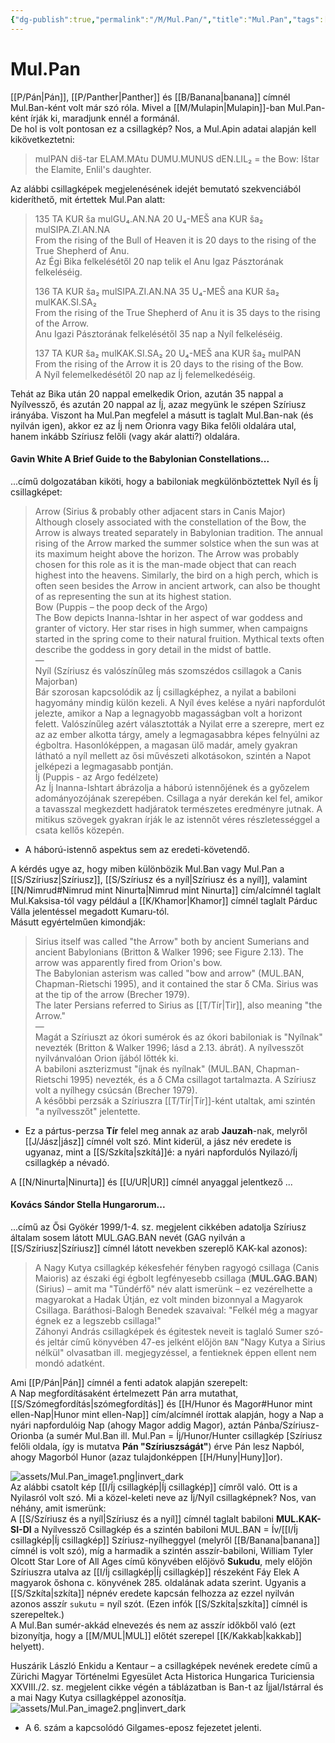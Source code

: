 ```yaml
---
{"dg-publish":true,"permalink":"/M/Mul.Pan/","title":"Mul.Pan","tags":["Englishtexttranslated"],"created":"2023-10-29T06:48","updated":"2024-02-28T21:32"}
---
```



# Mul.Pan

[[P/Pán\|Pán]], [[P/Panther\|Panther]] és [[B/Banana\|banana]] címnél Mul.Ban-ként volt már szó róla. Mivel a [[M/Mulapin\|Mulapin]]-ban Mul.Pan-ként írják ki, maradjunk ennél a formánál.  
De hol is volt pontosan ez a csillagkép? Nos, a Mul.Apin adatai alapján kell kikövetkeztetni:  
> mulPAN diš-tar ELAM.MAtu DUMU.MUNUS dEN.LIL₂ = the Bow: Ištar the Elamite, Enlil's daughter.  

Az alábbi csillagképek megjelenésének idejét bemutató szekvenciából kideríthető, mit értettek Mul.Pan alatt:  
> 135 TA KUR ša mulGU₄.AN.NA 20 U₄-MEŠ ana KUR ša₂ mulSIPA.ZI.AN.NA  
> From the rising of the Bull of Heaven it is 20 days to the rising of the True Shepherd of Anu.  
> Az Égi Bika felkelésétől 20 nap telik el Anu Igaz Pásztorának felkeléséig.  
>
> 136 TA KUR ša₂ mulSIPA.ZI.AN.NA 35 U₄-MEŠ ana KUR ša₂ mulKAK.SI.SA₂  
> From the rising of the True Shepherd of Anu it is 35 days to the rising of the Arrow.  
> Anu Igazi Pásztorának felkelésétől 35 nap a Nyíl felkeléséig.  
>
> 137 TA KUR ša₂ mulKAK.SI.SA₂ 20 U₄-MEŠ ana KUR ša₂ mulPAN  
> From the rising of the Arrow it is 20 days to the rising of the Bow.  
> A Nyíl felemelkedésétől 20 nap az Íj felemelkedéséig.  

Tehát az Bika után 20 nappal emelkedik Orion, azután 35 nappal a Nyílvessző, és azután 20 nappal az Íj, azaz megyünk le szépen Szíriusz irányába. Viszont ha Mul.Pan megfelel a másutt is taglalt Mul.Ban-nak (és nyilván igen), akkor ez az Íj nem Orionra vagy Bika felőli oldalára utal, hanem inkább Szíriusz felőli (vagy akár alatti?) oldalára.  

#### Gavin White A Brief Guide to the Babylonian Constellations...

...című dolgozatában kiköti, hogy a babiloniak megkülönböztettek Nyíl és Íj csillagképet:  
> Arrow (Sirius & probably other adjacent stars in Canis Major)  
> Although closely associated with the constellation of the Bow, the Arrow is always treated separately in Babylonian tradition. The annual rising of the Arrow marked the summer solstice when the sun was at its maximum height above the horizon. The Arrow was probably chosen for this role as it is the man-made object that can reach highest into the heavens. Similarly, the bird on a high perch, which is often seen besides the Arrow in ancient artwork, can also be thought of as representing the sun at its highest station.  
> Bow (Puppis – the poop deck of the Argo)  
> The Bow depicts Inanna-Ishtar in her aspect of war goddess and granter of victory. Her star rises in high summer, when campaigns started in the spring come to their natural fruition. Mythical texts often describe the goddess in gory detail in the midst of battle.  
> —  
> Nyíl (Szíriusz és valószínűleg más szomszédos csillagok a Canis Majorban)  
> Bár szorosan kapcsolódik az Íj csillagképhez, a nyilat a babiloni hagyomány mindig külön kezeli. A Nyíl éves kelése a nyári napfordulót jelezte, amikor a Nap a legnagyobb magasságban volt a horizont felett. Valószínűleg azért választották a Nyilat erre a szerepre, mert ez az az ember alkotta tárgy, amely a legmagasabbra képes felnyúlni az égboltra. Hasonlóképpen, a magasan ülő madár, amely gyakran látható a nyíl mellett az ősi művészeti alkotásokon, szintén a Napot jelképezi a legmagasabb pontján.  
> Íj (Puppis - az Argo fedélzete)  
> Az Íj Inanna-Ishtart ábrázolja a háború istennőjének és a győzelem adományozójának szerepében. Csillaga a nyár derekán kel fel, amikor a tavasszal megkezdett hadjáratok természetes eredményre jutnak. A mitikus szövegek gyakran írják le az istennőt véres részletességgel a csata kellős közepén.
- A háború-istennő aspektus sem az eredeti-követendő.  

A kérdés ugye az, hogy miben különbözik Mul.Ban vagy Mul.Pan a [[S/Szíriusz\|Szíriusz]], [[S/Szíriusz és a nyíl\|Szíriusz és a nyíl]], valamint [[N/Nimrud#Nimrud mint Ninurta\|Nimrud mint Ninurta]] cím/alcímnél taglalt Mul.Kaksisa-tól vagy például a [[K/Khamor\|Khamor]] címnél taglalt Párduc Válla jelentéssel megadott Kumaru-tól.  
Másutt egyértelműen kimondják:  
> Sirius itself was called "the Arrow" both by ancient Sumerians and ancient Babylonians (Britton & Walker 1996; see Figure 2.13). The arrow was apparently fired from Orion's bow.  
> The Babylonian asterism was called "bow and arrow" (MUL.BAN, Chapman-Rietschi 1995), and it contained the star δ CMa. Sirius was at the tip of the arrow (Brecher 1979).  
> The later Persians referred to Sirius as [[T/Tír\|Tir]], also meaning "the Arrow."  
> —  
> Magát a Szíriuszt az ókori sumérok és az ókori babiloniak is "Nyílnak" nevezték (Britton & Walker 1996; lásd a 2.13. ábrát). A nyílvesszőt nyilvánvalóan Orion íjából lőtték ki.  
> A babiloni aszterizmust "íjnak és nyílnak" (MUL.BAN, Chapman-Rietschi 1995) nevezték, és a δ CMa csillagot tartalmazta. A Szíriusz volt a nyílhegy csúcsán (Brecher 1979).  
> A későbbi perzsák a Szíriuszra [[T/Tír\|Tír]]-ként utaltak, ami szintén "a nyílvesszőt" jelentette.  
- Ez a pártus-perzsa **Tír** felel meg annak az arab **Jauzah**-nak, melyről [[J/Jász\|jász]] címnél volt szó. Mint kiderül, a jász név eredete is ugyanaz, mint a [[S/Szkíta\|szkítá]]é: a nyári napfordulós Nyilazó/Íj csillagkép a névadó.  

A [[N/Ninurta\|Ninurta]] és [[U/UR\|UR]] címnél anyaggal jelentkező ...

#### Kovács Sándor Stella Hungarorum...

...című az Ősi Gyökér 1999/1-4. sz. megjelent cikkében adatolja Szíriusz általam sosem látott MUL.GAG.BAN nevét (GAG nyilván a [[S/Szíriusz\|Szíriusz]] címnél látott nevekben szereplő KAK-kal azonos):  
> A Nagy Kutya csillagkép kékesfehér fényben ragyogó csillaga (Canis Maioris) az északi égi égbolt legfényesebb csillaga (**MUL.GAG.BAN**) (Sirius) – amit ma "Tündérfő" név alatt ismerünk – ez vezérelhette a magyarokat a Hadak Útján, ez volt minden bizonnyal a Magyarok Csillaga. Baráthosi-Balogh Benedek szavaival: "Felkél még a magyar égnek ez a legszebb csillaga!"  
> Záhonyi András csillagképek és égitestek neveit is taglaló Sumer szó- és jeltár című könyvében 47-es jelként előjön `BAN` "Nagy Kutya a Sirius nélkül" olvasatban ill. megjegyzéssel, a fentieknek éppen ellent nem mondó adatként.  

Ami [[P/Pán\|Pán]] címnél a fenti adatok alapján szerepelt:  
A Nap megfordításaként értelmezett Pán arra mutathat, [[S/Szómegfordítás\|szómegfordítás]] és [[H/Hunor és Magor#Hunor mint ellen-Nap\|Hunor mint ellen-Nap]] cím/alcímnél írottak alapján, hogy a Nap a nyári napfordulóig Nap (ahogy Magor addig Magor), aztán Pánba/Szíriusz-Orionba (a sumér Mul.Ban ill. Mul.Pan = Íj/Hunor/Hunter csillagkép \[Szíriusz felőli oldala, így is mutatva **Pán "Szíriuszságát"**) érve Pán lesz Napból, ahogy Magorból Hunor (azaz tulajdonképpen [[H/Huny\|Huny]]or).  

![assets/Mul.Pan_image1.png|invert_dark](/img/user/M/assets/Mul.Pan_image1.png)  
Az alábbi csatolt kép [[I/Íj csillagkép\|Íj csillagkép]] címről való. Ott is a Nyilasról volt szó. Mi a közel-keleti neve az Íj/Nyíl csillagképnek? Nos, van néhány, amit ismerünk:  
A [[S/Szíriusz és a nyíl\|Szíriusz és a nyíl]] címnél taglalt babiloni **MUL.KAK-SI-DI** a Nyílvessző Csillagkép és a szintén babiloni MUL.BAN = Ív/[[I/Íj csillagkép\|Íj csillagkép]] Szíriusz-nyílheggyel (melyről [[B/Banana\|banana]] címnél is volt szó), míg a harmadik a szintén asszír-babiloni, William Tyler Olcott Star Lore of All Ages című könyvében előjövő **Sukudu**, mely előjön Szíriuszra utalva az [[I/Íj csillagkép\|Íj csillagkép]] részeként Fáy Elek A magyarok őshona c. könyvének 285. oldalának adata szerint. Ugyanis a [[S/Szkíta\|szkíta]] népnév eredete kapcsán felhozza az ezzel nyilván azonos asszír `sukutu` = nyíl szót. (Ezen infók [[S/Szkíta\|szkíta]] címnél is szerepeltek.)  
A Mul.Ban sumér-akkád elnevezés és nem az asszír időkből való (ezt bizonyítja, hogy a [[M/MUL\|MUL]] előtét szerepel [[K/Kakkab\|kakkab]] helyett).  

Huszárik László Enkidu a Kentaur – a csillagképek nevének eredete című a Zürichi Magyar Történelmi Egyesület Acta Historica Hungarica Turiciensia XXVIII./2. sz. megjelent cikke végén a táblázatban is Ban-t az Íjjal/Istárral és a mai Nagy Kutya csillagképpel azonosítja.  
![assets/Mul.Pan_image2.png|invert_dark](/img/user/M/assets/Mul.Pan_image2.png)  
- A 6. szám a kapcsolódó Gilgames-eposz fejezetet jelenti.  